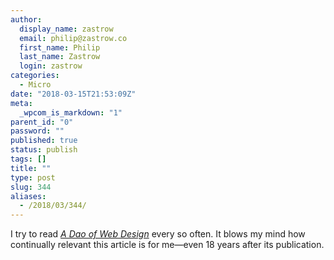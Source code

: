 ```yaml
---
author:
  display_name: zastrow
  email: philip@zastrow.co
  first_name: Philip
  last_name: Zastrow
  login: zastrow
categories:
  - Micro
date: "2018-03-15T21:53:09Z"
meta:
  _wpcom_is_markdown: "1"
parent_id: "0"
password: ""
published: true
status: publish
tags: []
title: ""
type: post
slug: 344
aliases:
  - /2018/03/344/
---
```

<p>I try to read <a href="https://alistapart.com/article/dao"><em>A Dao of Web Design</em></a> every so often. It blows my mind how continually relevant this article is for me—even 18 years after its publication.</p>
